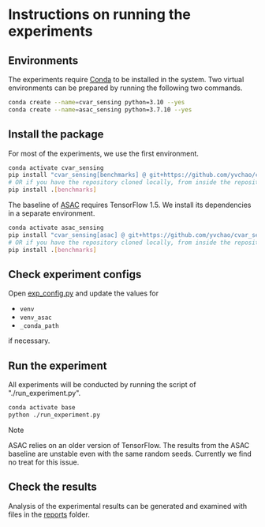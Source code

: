 # Instructions on running the experiments

## Environments
The experiments require [Conda](https://docs.conda.io/projects/miniconda/en/latest/miniconda-install.html) to be installed in the system.
Two virtual environments can be prepared by running the following two commands.
```bash
conda create --name=cvar_sensing python=3.10 --yes
conda create --name=asac_sensing python=3.7.10 --yes
```

## Install the package
For most of the experiments, we use the first environment.
```bash
conda activate cvar_sensing
pip install "cvar_sensing[benchmarks] @ git+https://github.com/yvchao/cvar_sensing.git"
# OR if you have the repository cloned locally, from inside the repository directory run:
pip install .[benchmarks]
```

The baseline of [ASAC](https://github.com/vanderschaarlab/mlforhealthlabpub/tree/main/alg/asac) requires TensorFlow 1.5.
We install its dependencies in a separate environment.
```bash
conda activate asac_sensing
pip install "cvar_sensing[asac] @ git+https://github.com/yvchao/cvar_sensing.git"
# OR if you have the repository cloned locally, from inside the repository directory run:
pip install .[benchmarks]
```

## Check experiment configs
Open [exp_config.py](./exp_config.py) and update the values for
* `venv`
* `venv_asac`
* `_conda_path`

if necessary.

## Run the experiment
All experiments will be conducted by running the script of "./run_experiment.py".
```bash
conda activate base
python ./run_experiment.py
```
> [!NOTE]
> ASAC relies on an older version of TensorFlow. The results from the ASAC baseline are unstable even with the same random seeds. Currently we find no treat for this issue.

## Check the results
Analysis of the experimental results can be generated and examined with files in the [reports](../reports) folder.
